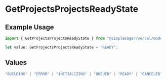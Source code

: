 # GetProjectsProjectsReadyState

## Example Usage

```typescript
import { GetProjectsProjectsReadyState } from "@simplesagar/vercel/models/getprojectsop.js";

let value: GetProjectsProjectsReadyState = "READY";
```

## Values

```typescript
"BUILDING" | "ERROR" | "INITIALIZING" | "QUEUED" | "READY" | "CANCELED"
```